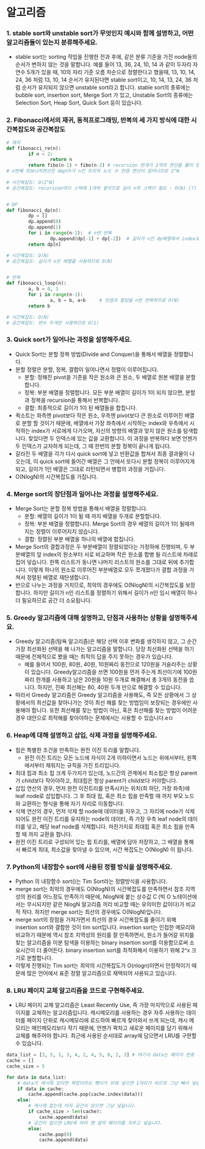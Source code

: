 # 알고리즘



### 1. stable sort와 unstable sort가 무엇인지 예시와 함께 설명하고, 어떤 알고리즘들이 있는지 분류해주세요.

- stable sort는 sorting 작업을 진행한 전과 후에, 같은 분류 기준을 가진 node들의 순서가 변하지 않는 것을 말합니다. 예를 들어 13, 36, 24, 10, 14 과 같이 두자리 자연수 5개가 있을 때, 10의 자리 기준 오름 차순으로 정렬한다고 했을때, 13, 10, 14, 24, 36 처럼 13, 10, 14 순서가 유지된다면 stable sort이고, 10, 14, 13, 24, 36 처럼 순서가 유지되지 않으면 unstable sort라고 합니다. stable sort의 종류에는 bubble sort, insertion sort, Merge Sort 가 있고, Unstable Sort의 종류에는 Selection Sort, Heap Sort, Quick Sort 등이 있습니다.





### 2. Fibonacci에서의 재귀, 동적프로그래밍, 반복의 세 가지 방식에 대한 시간복잡도와 공간복잡도

```python
# 재귀
def fibonacci_re(n):
		if n < 2:
				return n
		return fibo(n-1) + fibo(n-2) # recursion 한개가 2개의 연산을 불러 일으킨다. 
# n번째 피보나치연산은 depth가 n인 트리의 노드 수 만큼 연산이 일어나므로 2^N 
																	
# 시간복잡도: O(2^N)
# 공간복잡도: recursion마다 스택에 1개씩 쌓이므로 길이 n의 스택이 필요 : O(N) (?)


# DP
def fibonacci_dp(n):
		dp = []
		dp.append(0)
		dp.append(1)
		for i in range(n-1):  # n번 반복
				dp.append(dp[-1] + dp[-2])  # 길이가 n인 dp배열에서 index로 조회 및 덧셈: O(1)
		return dp[n]

# 시간복잡도: O(N)
# 공간복잡도: 길이가 n인 배열을 사용하므로 O(N)


# 반복
def fibonacci_loop(n):
		a, b = 0, 1
		for i in range(n-1): 
				a, b = b, a+b     # 덧셈과 할당을 n번 반복하므로 O(N)
		return b

# 시간복잡도: O(N)
# 공간복잡도: 변수 두개만 사용하므로 O(1)
```





### 3. Quick sort가 일어나는 과정을 설명해주세요.

- Quick Sort는 분할 정복 방법(Divide and Conquer)을 통해서 배열을 정렬합니다.
- 분할 정렬은 분할, 정복, 결합이 일어나면서 정렬이 이루어집니다.
  - 분할: 정해진 pivot을 기준을 작은 원소와 큰 원소, 두 배열로 원본 배열을 분할합니다.
  - 정복: 부분 배열을 정렬합니다. 모든 부분 배열이 길이가 1이 되지 않으면, 분할과 정복을 recursion을 통해서 반복합니다.
  - 결합: 최종적으로 길이가 1이 된 배열들을 합칩니다.
- 퀵소트는 좌측엔 pivot보다 작은 원소, 우측엔 pivot보다 큰 원소로 이루어진 배열로 분할 할 것이기 때문에, 배열에서 가장 좌측에서 시작하는 index와 우측에서 시작하는 index가 서로에게 다가오며, 자신의 방향의 배열과 맞지 않은 원소를 탐색합니다. 찾았다면 두 인덱스에 있는 값을 교환합니다. 이 과정을 반복하다 보면 언젠가 두 인덱스가 교차하게 되는데, 그 때 한번의 분할 정복이 끝나게 됩니다.
- 갈라진 두 배열을 각가 다시 quick sort에 넣고 반환값을 합쳐서 최종 결과물이 나오는데, 이 quick sort에 들어간 배열은 그 안에서 또다시 분할 정복이 이루어지게 되고, 길이가 1인 배열은 그대로 리턴되면서 병합의 과정을 거칩니다.
- O(NlogN)의 시간복잡도를 가집니다.





### 4. **Merge sort의 장단점과 일어나는 과정을 설명해주세요.**

- Merge Sort는 분할 정복 방법을 통해서 배열을 정렬합니다.
  - 분할: 배열의 길이가 1이 될 때 까지 배열을 두개로 분할합니다.
  - 정복: 부분 배열을 정렬합니다. Merge Sort의 경우 배열의 길이가 1이  될때까지는 정렬이 이루어지지 않습니다.
  - 결합: 정렬된 부분 배열을 하나의 배열에 합칩니다.
- Merge Sort의 결합과정은 두 부분배열이 정렬되었다는 가정하에 진행되며,  두 부분배열의 앞 index의 원소부터 서로 비교하며 작은 원소를 합병 될 리스트에 차례로 집어 넣습니다. 한쪽 리스트가 동나면 나머지 리스트의 원소를 그대로 뒤에 추가합니다. 이렇게 하나의 원소로 이루어진 부분배열로 모두 쪼개졌다가 결합 과정을 거쳐서 정렬된 배열로 재탄생합니다.
- 반으로 나누는 과정을 거치므로, 최악의 경우에도 O(NlogN)의 시간복잡도를 보장합니다. 하지만 길이가 n인 리스트를 정렬하기 위해서 길이가 n인 임시 배열이 하나 더 필요하므로 공간 더 소요됩니다.



### 5. Greedy 알고리즘에 대해 설명하고, 단점과 사용하는 상황을 설명해주세요. 

- Greedy 알고리즘(탐욕 알고리즘)은 해당 선택 이후 변화를 생각하지 않고, 그 순간 가장 최선화된 선택을 해 나가는 알고리즘을 말합니다. 당장 최선화된 선택을 하기 때문에 전체적으로 봤을 때는 최적의 답을 주지 못하는 경우가 있습니다. 
  - 예를 들어서 100원, 80원, 40원, 10원짜리 동전으로 120원을 거슬러주는 상황이 있습니다. Greedy알고리즘을 쓰면 100원을 먼저 주는게 최선이기에 100원짜리 한개를 사용하고 남은 20원을 10원 두개로 해결해서 총 3개의 동전을 씁니다. 하지만, 진짜 최선해는 80, 40원 두개 만으로 해결할 수 있습니다.
- 따라서 Greedy 알고리즘은 Greedy 알고리즘을 사용해도, 즉 모든 상황에서 그 상황에서의 최선값을 찾아나가는 것이 최선 해를 찾는 방법임이 보장되는 경우에만 사용해야 합니다. 또한 최선해를 찾는 방법이 아닌, 혹은 최선해를 찾는 방법이 어려운 경우 대안으로 최적해를 찾아야하는 문제에서는 사용할 수 있습니다.eㅁ





### 6. Heap에 대해 설명하고 삽입, 삭제 과정을 설명해주세요.

- 힙은 특별한 조건을 만족하는 완전 이진 트리를 말합니다.
  - 완전 이진 트리는 모든 노드에 자식이 2개 이하이면서 노드는 위에서부터, 왼쪽에서부터 채워지는 규칙을 가진 트리입니다.
- 최대 힙과 최소 힙 크게 두가지가 있는데, 노드간의 관계에서 최소힙은 항상 parent가 child보다 작아야하고, 최대힙은 항상 parent가 child보다 커야합니다.
- 삽입 연산의 경우, 먼저 완전 이진트리를 만족시키는 위치(최 하단, 가장 좌측)에 leaf node로 삽입합니다. 그 후 최대 힙, 혹은 최소 힙을 만족할 때 까지 부모 노드와 교환하는 형식을 통해 자기 자리로 이동합니다.
- 삭제 연산의 경우, 먼저 삭제 할 node에 데이터를 지우고, 그 자리에 node가 삭제되어도 완전 이진 트리를 유지하는 node의 데이터, 즉 가장 우측 leaf node의 데이터를 넣고, 해당 leaf node를 삭제합니다. 마찬가지로 최대힙 혹은 최소 힙을 만족할 때 까지 교환을 합니다.
- 완전 이진 트리로 구성되어 있는 힙 트리를, 배열에 담아 저장하고, 그 배열을 통해서 빠르게 최대, 최소값을 찾아낼 수 있으며, 시간 복잡도는 O(NlogN) 이 됩니다.





### 7. Python의 내장함수 sort에 사용된 정렬 방식을 설명해주세요.

- Python 의 내장함수 sort()는 Tim Sort라는 정렬방식을 사용합니다.
- merge sort는 최악의 경우에도 O(NlogN)의 시간복잡도를 만족하면서 참조 지역성의 원리를 어느정도 만족하기 때문에, NlogN에 붙는 상수값 C (빅 O 노테이션에서는 무시되지만 같은 NlogN 알고리즘 끼리 비교할 때는 유의미한 값이다)가 비교적 작다. 하지만 merge sort는 최선의 경우에도 O(NlogN)입니다. 
- merge sort의 장점을 가져가면서 최선의 경우 시간복잡도를 줄이기 위해 insertion sort와 결합한 것이 tim sort입니다. insertion sort는 인접한 메모리와 비교하기 때문에 역시 참조 지역성의 원리를 잘 만족하면서, 원소가 들어갈 위치를 찾는 알고리즘을 이분 탐색을 이용하는 binary insertion sort를 이용함으로써 소요시간이 더 줄어든다. binary insertion sort를 최적화해서 이용하기 위해 2^x 크기로 분할합니다.
- 이렇게 진행되는 Tim sort는 최악의 시간복잡도가 O(nlogn)이면서 안정적이기 때문에 많은 언어에서 표준 정렬 알고리즘으로 채택되어 사용되고 있습니다.





### 8. LRU 페이지 교체 알고리즘을 코드로 구현해주세요.

- LRU 페이지 교체 알고리즘은 Least Recently Use, 즉 가장 마지막으로 사용된 페이지를 교체하는 알고리즘입니다. 캐시메모리를 사용하는 경우 자주 사용하는 데이터를 페이지 단위로 캐시메모리에 로드하여 빠르게 찾아와서 쓰게 되는데, 캐시 메모리는 메인메모리보다 작기 때문에, 언젠가 꽉차고 새로운 페이지를 담기 위해서 교체를 해주어야 합니다. 최근에 사용된 순서대로 array에 담으면서 LRU를 구현할 수 있습니다.

```python
data_list = [3, 5, 1, 3, 4, 2, 4, 5, 6, 2, 3] # 여기서 data는 페이지 번호
cache = []
cache_size = 5

for data in data_list:
	# data가 캐시에 있다면 꽉찼더라도 뺏다가 뒤에 넣으면 1자리가 비므로 그냥 빼서 넣습니다.
	if data in cache:
		cache.append(cache.pop(cache.index(data)))
	else:
		# 캐시에 없는데 아직 공간이 있으면 그냥 넣습니다.
		if cache_size > len(cache):
			cache.append(data)
		# 공간이 없으면 LRU에 따라 맨 앞의 페이지를 지우고 넣습니다.
		else:
			cache.pop(0)
			cache.append(data)
```
